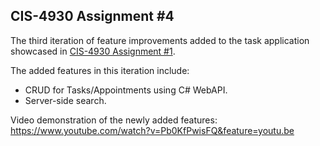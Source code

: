 ## CIS-4930 Assignment #4

The third iteration of feature improvements added to the task application showcased in [CIS-4930 Assignment #1](https://github.com/miguel-quezada63/cis-4930-assignment-1).

The added features in this iteration include:
- CRUD for Tasks/Appointments using C# WebAPI.
- Server-side search.

Video demonstration of the newly added features: https://www.youtube.com/watch?v=Pb0KfPwisFQ&feature=youtu.be